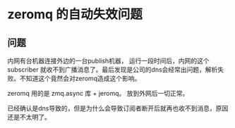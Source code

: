 # zeromq 的自动失效问题

## 问题
内网有台机器连接外边的一台publish机器， 运行一段时间后，内网的这个subscriber 就收不到广播消息了。最后发现是公司的dns会经常出问题，解析失败。不知道这个竟然会对zeromq造成这个影响。

zeromq 用的是 zmq.async 库 + jeromq。 放到外网后一切正常。

已经确认是dns导致的，但是为什么会导致订阅者断开后就再也收不到消息，原因还是不太明了。
